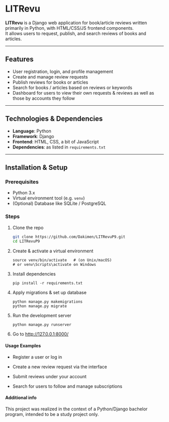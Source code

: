 # LITRevu

**LITRevu** is a Django web application for book/article reviews written primarily in Python, with HTML/CSS/JS frontend components.  
It allows users to request, publish, and search reviews of books and articles.

---

## Features

- User registration, login, and profile management
- Create and manage review requests
- Publish reviews for books or articles
- Search for books / articles based on reviews or keywords
- Dashboard for users to view their own requests & reviews as well as those by accounts they follow

---

## Technologies & Dependencies

- **Language**: Python
- **Framework**: Django
- **Frontend**: HTML, CSS, a bit of JavaScript
- **Dependencies**: as listed in `requirements.txt`

---

## Installation & Setup

### Prerequisites

- Python 3.x
- Virtual environment tool (e.g. `venv`)
- (Optional) Database like SQLite / PostgreSQL

### Steps

1. Clone the repo

   ```bash
   git clone https://github.com/Dakimen/LITRevuP9.git
   cd LITRevuP9
   ```

2. Create & activate a virtual environment
   ```python3 -m venv venv
   source venv/bin/activate   # (on Unix/macOS)
   # or venv\Scripts\activate on Windows
   ```
3. Install dependencies
   ```
   pip install -r requirements.txt
   ```
4. Apply migrations & set up database
   ```
   python manage.py makemigrations
   python manage.py migrate
   ```
5. Run the development server
   ```
   python manage.py runserver
   ```
6. Go to http://127.0.0.1:8000/

#### Usage Examples

- Register a user or log in

- Create a new review request via the interface

- Submit reviews under your account

- Search for users to follow and manage subscriptions

#### Additional info

This project was realized in the context of a Python/Django bachelor program, intended to be a study project only.
